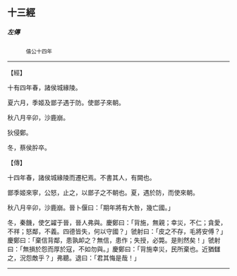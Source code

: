 

## 十三經

##### 左傳
　　　`僖公十四年`

* * *

【經】

十有四年春，諸侯城緣陵。

夏六月，季姬及鄫子遇于防。使鄫子來朝。

秋八月辛卯，沙鹿崩。

狄侵鄭。

冬，蔡侯肸卒。

【傳】

十四年春，諸侯城緣陵而遷杞焉。不書其人，有闕也。

鄫季姬來寧，公怒，止之，以鄫子之不朝也。夏，遇於防，而使來朝。

秋八月辛卯，沙鹿崩。晉卜偃曰：「期年將有大咎，幾亡國。」

冬，秦饑，使乞糴于晉，晉人弗與。慶鄭曰：「背施，無親；幸災，不仁；貪愛，不祥；怒鄰，不義。四德皆失，何以守國？」虢射曰：「皮之不存，毛將安傅？」慶鄭曰：「棄信背鄰，患孰卹之？無信，患作；失授，必斃。是則然矣！」虢射曰：「無損於怨而厚於寇，不如勿與。」慶鄭曰：「背施幸災，民所棄也。近猶讎之，況怨敵乎？」弗聽。退曰：「君其悔是哉！」

* * *

